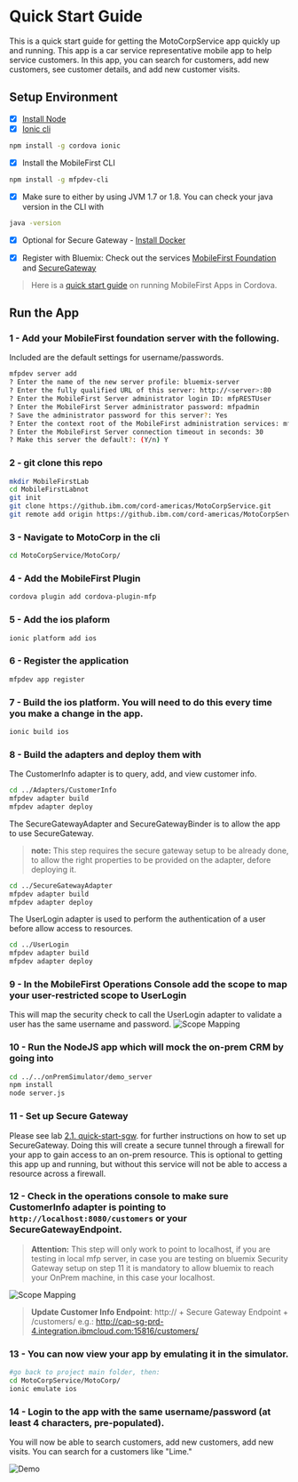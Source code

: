 # Quick Start Guide

This is a quick start guide for getting the MotoCorpService app quickly up and running.
This app is a car service representative mobile app to help service customers. In this app, you can search for customers, add new customers, see customer details, and add new customer visits.

## Setup Environment

- [X] [Install Node](https://nodejs.org/en/) 
- [X] [Ionic cli](http://ionicframework.com/getting-started/)
```bash
npm install -g cordova ionic
```
- [X] Install the MobileFirst CLI
```bash
npm install -g mfpdev-cli
```
- [X] Make sure to either by using JVM 1.7 or 1.8. You can check your java version in the CLI with
```bash
java -version
```
- [X] Optional for Secure Gateway - [Install Docker](https://docs.docker.com/engine/installation/)

- [X] Register with Bluemix: Check out the services [MobileFirst Foundation](https://console.ng.bluemix.net/catalog/services/mobile-foundation/) and [SecureGateway](https://console.ng.bluemix.net/catalog/services/secure-gateway/)

> Here is a [quick start guide](https://mobilefirstplatform.ibmcloud.com/tutorials/en/foundation/8.0/quick-start/cordova/
) on running MobileFirst Apps in Cordova.


## Run the App

### 1 - Add your MobileFirst foundation server with the following. 
Included are the default settings for username/passwords.
```bash
mfpdev server add 
? Enter the name of the new server profile: bluemix-server
? Enter the fully qualified URL of this server: http://<server>:80
? Enter the MobileFirst Server administrator login ID: mfpRESTUser
? Enter the MobileFirst Server administrator password: mfpadmin
? Save the administrator password for this server?: Yes
? Enter the context root of the MobileFirst administration services: mfpadmin
? Enter the MobileFirst Server connection timeout in seconds: 30
? Make this server the default?: (Y/n) Y
```
### 2 - git clone this repo
```bash
mkdir MobileFirstLab
cd MobileFirstLabnot
git init
git clone https://github.ibm.com/cord-americas/MotoCorpService.git
git remote add origin https://github.ibm.com/cord-americas/MotoCorpService.git
```
### 3 - Navigate to MotoCorp in the cli 
```bash
cd MotoCorpService/MotoCorp/
```
### 4 - Add the MobileFirst Plugin 
```bash
cordova plugin add cordova-plugin-mfp
```
### 5 - Add the ios plaform
```bash
ionic platform add ios
```
### 6 - Register the application
```bash
mfpdev app register
```
### 7 - Build the ios platform. You will need to do this every time you make a change in the app.
```bash
ionic build ios
```
### 8 - Build the adapters and deploy them with 
The CustomerInfo adapter is to query, add, and view customer info.
```bash
cd ../Adapters/CustomerInfo
mfpdev adapter build
mfpdev adapter deploy
```
The SecureGatewayAdapter and SecureGatewayBinder is to allow the app to use SecureGateway.
> **note:** This step requires the secure gateway setup to be already done, to allow the right properties to be provided on the adapter, defore deploying it. 
```bash
cd ../SecureGatewayAdapter
mfpdev adapter build
mfpdev adapter deploy
```

The UserLogin adapter is used to perform the authentication of a user before allow access to resources.
```bash
cd ../UserLogin
mfpdev adapter build
mfpdev adapter deploy
```
### 9 - In the MobileFirst Operations Console add the scope to map your user-restricted scope to UserLogin
This will map the security check to call the UserLogin adapter to validate a user has the same username and password.
![Scope Mapping](/Lab/img/scope-mapping.png)
### 10 - Run the NodeJS app which will mock the on-prem CRM by going into
```bash
cd ../../onPremSimulator/demo_server
npm install
node server.js
```
### 11 - Set up Secure Gateway
Please see lab [2.1. quick-start-sgw](./2.1.%20quick-start-sgw.md). for further instructions on how to set up SecureGateway. Doing this will create a secure tunnel through a firewall for your app to gain access to an on-prem resource. 
This is optional to getting this app up and running, but without this service will not be able to access a resource across a firewall.

### 12 - Check in the operations console to make sure CustomerInfo adapter is pointing to `http://localhost:8080/customers` or your SecureGatewayEndpoint.
> **Attention:** This step will only work to point to localhost, if you are testing in  local mfp server, in case you are testing on bluemix Security Gateway setup on step 11 it is mandatory to allow bluemix to reach your OnPrem machine, in this case your localhost. 

![Scope Mapping](/Lab/img/on-prem-crm.png)

> **Update Customer Info Endpoint**: http:// + Secure Gateway Endpoint + /customers/ 
> e.g.: http://cap-sg-prd-4.integration.ibmcloud.com:15816/customers/

### 13 - You can now view your app by emulating it in the simulator.
```bash
#go back to project main folder, then:
cd MotoCorpService/MotoCorp/
ionic emulate ios
```
### 14 - Login to the app with the same username/password (at least 4 characters, pre-populated).
You will now be able to search customers, add new customers, add new visits.
You can search for a customers like "Lime."

![Demo](/Lab/img/demo.gif)
